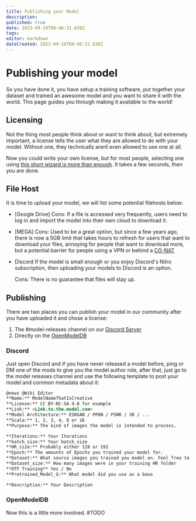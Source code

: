 ```yaml
---
title: Publishing your Model
description: 
published: true
date: 2023-09-18T00:46:31.838Z
tags: 
editor: markdown
dateCreated: 2023-09-18T00:46:31.838Z
---
```


# Publishing your model

So you have done it, you have setup a training software, put together your dataset and trained an awesome model and you want to share it with the world. This page guides you through making it available to the world!

## Licensing

Not the thing most people think about or want to think about, but extremely important, a license tells the user what they are allowed to do with your model. Without one, they technicallz arenẗ even allowed to use one at all.

Now you could write your own license, but for most people, selecting one using [this short wizard is more than enough](https://creativecommons.org/choose/). It takes a few seconds, then you are done.

## File Host

It is time to upload your model, we will list some potential filehosts below:

- [Google Drive]
Cons: If a file is accessed very frequently, users need to log in and import the model into their own cloud to download it.

- [MEGA]
Cons: Used to be a great option, but since a few years ago, there is now a 5GB limit that takes hours to refresh for users that want to download your files, annoying for people that want to download more, but a potential barrier for people using a VPN or behind a [CG-NAT](https://en.wikipedia.org/wiki/Carrier-grade_NAT)

- Discord
If the model is small enough or you enjoy Discord's Nitro subscription, then uploading your models to Discord is an option.

	Cons: There is no guarantee that files will stay up.

## Publishing

There are two places you can publish your model in our community after you have uploaded it and chose a license:

1. The #model-releases channel on our [Discord Server](https://discord.gg/cpAUpDK)
2. Directly on the [OpenModelDB](https://openmodeldb.info/)

### Discord

Just open Discord and if you have never released a model before, ping or DM one of the mods to give you the model author role, after that, just go to the model releases channel and use the following template to post your model and common metadata about it:

```markdown
@news @Wiki Editor
**Name:** ModelNameThatIsCreative
**License:** CC BY-NC-SA 4.0 for example
**Link:** <Link.to.the.model.com>
**Model Architecture:** ESRGAN / PPON / PSNR / SR / ...
**Scale:** 1, 2, 3, 4, 8 or 16
**Purpose:** The kind of images the model is intended to process.

**Iterations:** Your Iterations
**batch_size:** Your batch_size
**HR_size:** Probably either 128 or 192
**Epoch:** The amounts of Epochs you trained your model for.
**Dataset:** What source images you trained you model on. Feel free to use links.
**Dataset_size:** How many images were in your training HR folder
**OTF Training** Yes / No
**Pretrained_Model_G:** What model did you use as a base

**Description:** Your Description
```

### OpenModelDB

Now this is a little more involved.
#TODO
